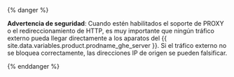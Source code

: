 {% danger %}

**Advertencia de seguridad**: Cuando estén habilitados el soporte de PROXY o el redireccionamiento de HTTP, es muy importante que ningún tráfico externo pueda llegar directamente a los aparatos del {{ site.data.variables.product.prodname_ghe_server }}. Si el tráfico externo no se bloquea correctamente, las direcciones IP de origen se pueden falsificar.

{% enddanger %}
